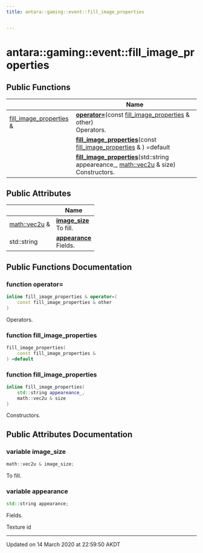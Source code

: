 ```yaml
---
title: antara::gaming::event::fill_image_properties


---
```


# antara::gaming::event::fill_image_properties















## Public Functions

|                | Name           |
| -------------- | -------------- |
| [fill_image_properties](Classes/structantara_1_1gaming_1_1event_1_1fill__image__properties.md) & | **[operator=](Classes/structantara_1_1gaming_1_1event_1_1fill__image__properties.md#function-operator=)**(const [fill_image_properties](Classes/structantara_1_1gaming_1_1event_1_1fill__image__properties.md) & other) <br>Operators.  |
|  | **[fill_image_properties](Classes/structantara_1_1gaming_1_1event_1_1fill__image__properties.md#function-fill_image_properties)**(const [fill_image_properties](Classes/structantara_1_1gaming_1_1event_1_1fill__image__properties.md) & ) =default  |
|  | **[fill_image_properties](Classes/structantara_1_1gaming_1_1event_1_1fill__image__properties.md#function-fill_image_properties)**(std::string appeareance_, [math::vec2u](Classes/classantara_1_1gaming_1_1math_1_1basic__vector.md) & size) <br>Constructors.  |


## Public Attributes

|                | Name           |
| -------------- | -------------- |
| [math::vec2u](Classes/classantara_1_1gaming_1_1math_1_1basic__vector.md) & | **[image_size](Classes/structantara_1_1gaming_1_1event_1_1fill__image__properties.md#variable-image_size)** <br>To fill.  |
| std::string | **[appearance](Classes/structantara_1_1gaming_1_1event_1_1fill__image__properties.md#variable-appearance)** <br>Fields.  |










## Public Functions Documentation

### function operator=

```cpp
inline fill_image_properties & operator=(
    const fill_image_properties & other
)
```

Operators. 



























### function fill_image_properties

```cpp
fill_image_properties(
    const fill_image_properties & 
) =default
```




























### function fill_image_properties

```cpp
inline fill_image_properties(
    std::string appeareance_,
    math::vec2u & size
)
```

Constructors. 





























## Public Attributes Documentation

### variable image_size

```cpp
math::vec2u & image_size;
```

To fill. 



























### variable appearance

```cpp
std::string appearance;
```

Fields. 

























Texture id 






-------------------------------

Updated on 14 March 2020 at 22:59:50 AKDT